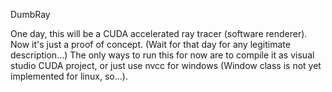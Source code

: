 DumbRay

One day, this will be a CUDA accelerated ray tracer (software renderer). Now it's just a proof of concept.
(Wait for that day for any legitimate description...)
The only ways to run this for now are to compile it as visual studio CUDA project, or just use nvcc for windows (Window class is not yet implemented for linux, so...).
